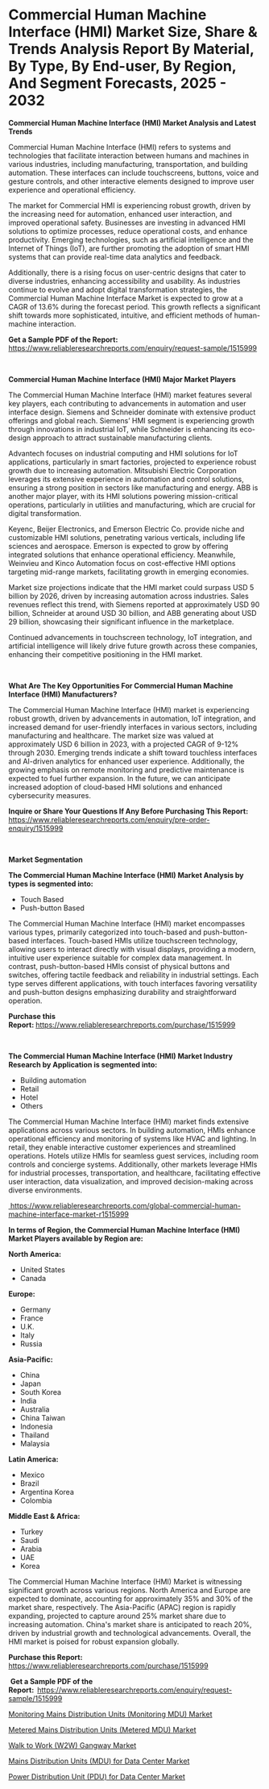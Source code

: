 <p><h1>Commercial Human Machine Interface (HMI) Market Size, Share & Trends Analysis Report By Material, By Type, By End-user, By Region, And Segment Forecasts, 2025 - 2032</h1></p><p><strong>Commercial Human Machine Interface (HMI) Market Analysis and Latest Trends</strong></p>
<p><p>Commercial Human Machine Interface (HMI) refers to systems and technologies that facilitate interaction between humans and machines in various industries, including manufacturing, transportation, and building automation. These interfaces can include touchscreens, buttons, voice and gesture controls, and other interactive elements designed to improve user experience and operational efficiency. </p><p>The market for Commercial HMI is experiencing robust growth, driven by the increasing need for automation, enhanced user interaction, and improved operational safety. Businesses are investing in advanced HMI solutions to optimize processes, reduce operational costs, and enhance productivity. Emerging technologies, such as artificial intelligence and the Internet of Things (IoT), are further promoting the adoption of smart HMI systems that can provide real-time data analytics and feedback.</p><p>Additionally, there is a rising focus on user-centric designs that cater to diverse industries, enhancing accessibility and usability. As industries continue to evolve and adopt digital transformation strategies, the Commercial Human Machine Interface Market is expected to grow at a CAGR of 13.6% during the forecast period. This growth reflects a significant shift towards more sophisticated, intuitive, and efficient methods of human-machine interaction.</p></p>
<p><strong>Get a Sample PDF of the Report:&nbsp;</strong> <a href="https://www.reliableresearchreports.com/enquiry/request-sample/1515999?utm_campaign=32&utm_medium=2&utm_source=Github&utm_content=ia&utm_term=02032025&utm_id=commercial-human-machine-interface-hmi">https://www.reliableresearchreports.com/enquiry/request-sample/1515999</a></p>
<p>&nbsp;</p>
<p><strong>Commercial Human Machine Interface (HMI) Major Market Players</strong></p>
<p><p>The Commercial Human Machine Interface (HMI) market features several key players, each contributing to advancements in automation and user interface design. Siemens and Schneider dominate with extensive product offerings and global reach. Siemens’ HMI segment is experiencing growth through innovations in industrial IoT, while Schneider is enhancing its eco-design approach to attract sustainable manufacturing clients.</p><p>Advantech focuses on industrial computing and HMI solutions for IoT applications, particularly in smart factories, projected to experience robust growth due to increasing automation. Mitsubishi Electric Corporation leverages its extensive experience in automation and control solutions, ensuring a strong position in sectors like manufacturing and energy. ABB is another major player, with its HMI solutions powering mission-critical operations, particularly in utilities and manufacturing, which are crucial for digital transformation.</p><p>Keyenc, Beijer Electronics, and Emerson Electric Co. provide niche and customizable HMI solutions, penetrating various verticals, including life sciences and aerospace. Emerson is expected to grow by offering integrated solutions that enhance operational efficiency. Meanwhile, Weinvieu and Kinco Automation focus on cost-effective HMI options targeting mid-range markets, facilitating growth in emerging economies.</p><p>Market size projections indicate that the HMI market could surpass USD 5 billion by 2026, driven by increasing automation across industries. Sales revenues reflect this trend, with Siemens reported at approximately USD 90 billion, Schneider at around USD 30 billion, and ABB generating about USD 29 billion, showcasing their significant influence in the marketplace. </p><p>Continued advancements in touchscreen technology, IoT integration, and artificial intelligence will likely drive future growth across these companies, enhancing their competitive positioning in the HMI market.</p></p>
<p>&nbsp;</p>
<p><strong>What Are The Key Opportunities For Commercial Human Machine Interface (HMI) Manufacturers?</strong></p>
<p><p>The Commercial Human Machine Interface (HMI) market is experiencing robust growth, driven by advancements in automation, IoT integration, and increased demand for user-friendly interfaces in various sectors, including manufacturing and healthcare. The market size was valued at approximately USD 6 billion in 2023, with a projected CAGR of 9-12% through 2030. Emerging trends indicate a shift toward touchless interfaces and AI-driven analytics for enhanced user experience. Additionally, the growing emphasis on remote monitoring and predictive maintenance is expected to fuel further expansion. In the future, we can anticipate increased adoption of cloud-based HMI solutions and enhanced cybersecurity measures.</p></p>
<p><strong>Inquire or Share Your Questions If Any Before Purchasing This Report:</strong> <a href="https://www.reliableresearchreports.com/enquiry/pre-order-enquiry/1515999?utm_campaign=32&utm_medium=2&utm_source=Github&utm_content=ia&utm_term=02032025&utm_id=commercial-human-machine-interface-hmi">https://www.reliableresearchreports.com/enquiry/pre-order-enquiry/1515999</a></p>
<p>&nbsp;</p>
<p><strong>Market Segmentation</strong></p>
<p><strong>The Commercial Human Machine Interface (HMI) Market Analysis by types is segmented into:</strong></p>
<p><ul><li>Touch Based</li><li>Push-button Based</li></ul></p>
<p><p>The Commercial Human Machine Interface (HMI) market encompasses various types, primarily categorized into touch-based and push-button-based interfaces. Touch-based HMIs utilize touchscreen technology, allowing users to interact directly with visual displays, providing a modern, intuitive user experience suitable for complex data management. In contrast, push-button-based HMIs consist of physical buttons and switches, offering tactile feedback and reliability in industrial settings. Each type serves different applications, with touch interfaces favoring versatility and push-button designs emphasizing durability and straightforward operation.</p></p>
<p><strong>Purchase this Report:&nbsp;</strong><a href="https://www.reliableresearchreports.com/purchase/1515999?utm_campaign=32&utm_medium=2&utm_source=Github&utm_content=ia&utm_term=02032025&utm_id=commercial-human-machine-interface-hmi">https://www.reliableresearchreports.com/purchase/1515999</a></p>
<p>&nbsp;</p>
<p><strong>The Commercial Human Machine Interface (HMI) Market Industry Research by Application is segmented into:</strong></p>
<p><ul><li>Building automation</li><li>Retail</li><li>Hotel</li><li>Others</li></ul></p>
<p><p>The Commercial Human Machine Interface (HMI) market finds extensive applications across various sectors. In building automation, HMIs enhance operational efficiency and monitoring of systems like HVAC and lighting. In retail, they enable interactive customer experiences and streamlined operations. Hotels utilize HMIs for seamless guest services, including room controls and concierge systems. Additionally, other markets leverage HMIs for industrial processes, transportation, and healthcare, facilitating effective user interaction, data visualization, and improved decision-making across diverse environments.</p></p>
<p><a href="https://www.reliableresearchreports.com/global-commercial-human-machine-interface-market-r1515999?utm_campaign=32&utm_medium=2&utm_source=Github&utm_content=ia&utm_term=02032025&utm_id=commercial-human-machine-interface-hmi">&nbsp;https://www.reliableresearchreports.com/global-commercial-human-machine-interface-market-r1515999</a></p>
<p><strong>In terms of Region, the Commercial Human Machine Interface (HMI) Market Players available by Region are:</strong></p>
<p>
    <p> <strong> North America: </strong>
        <ul>
            <li>United States</li>
            <li>Canada</li>
        </ul>
        </p> 
    <p> <strong> Europe: </strong>
        <ul>
            <li>Germany</li>
            <li>France</li>
            <li>U.K.</li>
            <li>Italy</li>
            <li>Russia</li>
        </ul>
        </p> 
    <p> <strong> Asia-Pacific: </strong>
        <ul>
            <li>China</li>
            <li>Japan</li>
            <li>South Korea</li>
            <li>India</li>
            <li>Australia</li>
            <li>China Taiwan</li>
            <li>Indonesia</li>
            <li>Thailand</li>
            <li>Malaysia</li>
        </ul>
        </p> 
    <p> <strong> Latin America: </strong>
        <ul>
            <li>Mexico</li>
            <li>Brazil</li>
            <li>Argentina Korea</li>
            <li>Colombia</li>
        </ul>
        </p> 
    <p> <strong> Middle East & Africa: </strong>
        <ul>
            <li>Turkey</li>
            <li>Saudi</li>
            <li>Arabia</li>
            <li>UAE</li>
            <li>Korea</li>
        </ul>
    </p>
    </p>
<p><p>The Commercial Human Machine Interface (HMI) Market is witnessing significant growth across various regions. North America and Europe are expected to dominate, accounting for approximately 35% and 30% of the market share, respectively. The Asia-Pacific (APAC) region is rapidly expanding, projected to capture around 25% market share due to increasing automation. China's market share is anticipated to reach 20%, driven by industrial growth and technological advancements. Overall, the HMI market is poised for robust expansion globally.</p></p>
<p><strong>Purchase this Report: </strong><a href="https://www.reliableresearchreports.com/purchase/1515999?utm_campaign=32&utm_medium=2&utm_source=Github&utm_content=ia&utm_term=02032025&utm_id=commercial-human-machine-interface-hmi">https://www.reliableresearchreports.com/purchase/1515999</a></p>
<p>&nbsp;<strong>Get a Sample PDF of the Report:&nbsp;&nbsp;</strong><a href="https://www.reliableresearchreports.com/enquiry/request-sample/1515999?utm_campaign=32&utm_medium=2&utm_source=Github&utm_content=ia&utm_term=02032025&utm_id=commercial-human-machine-interface-hmi">https://www.reliableresearchreports.com/enquiry/request-sample/1515999</a></p>
<p><strong></strong></p>
<p><p><a href="https://github.com/pockettifere14/Market-Research-Report-List-1/blob/main/monitoring-mains-distribution-units-monitoring-mdu-market.md?utm_campaign=32&utm_medium=2&utm_source=Github&utm_content=ia&utm_term=02032025&utm_id=commercial-human-machine-interface-hmi">Monitoring Mains Distribution Units (Monitoring MDU) Market</a></p><p><a href="https://github.com/shroffuhpa/Market-Research-Report-List-1/blob/main/metered-mains-distribution-units-metered-mdu-market.md?utm_campaign=32&utm_medium=2&utm_source=Github&utm_content=ia&utm_term=02032025&utm_id=commercial-human-machine-interface-hmi">Metered Mains Distribution Units (Metered MDU) Market</a></p><p><a href="https://github.com/billejuman43/Market-Research-Report-List-1/blob/main/walk-to-work-w2w-gangway-market.md?utm_campaign=32&utm_medium=2&utm_source=Github&utm_content=ia&utm_term=02032025&utm_id=commercial-human-machine-interface-hmi">Walk to Work (W2W) Gangway Market</a></p><p><a href="https://github.com/seibttullyjh/Market-Research-Report-List-1/blob/main/mains-distribution-units-mdu-for-data-center-market.md?utm_campaign=32&utm_medium=2&utm_source=Github&utm_content=ia&utm_term=02032025&utm_id=commercial-human-machine-interface-hmi">Mains Distribution Units (MDU) for Data Center Market</a></p><p><a href="https://github.com/dafertsuria/Market-Research-Report-List-1/blob/main/power-distribution-unit-pdu-for-data-center-market.md?utm_campaign=32&utm_medium=2&utm_source=Github&utm_content=ia&utm_term=02032025&utm_id=commercial-human-machine-interface-hmi">Power Distribution Unit (PDU) for Data Center Market</a></p></p>